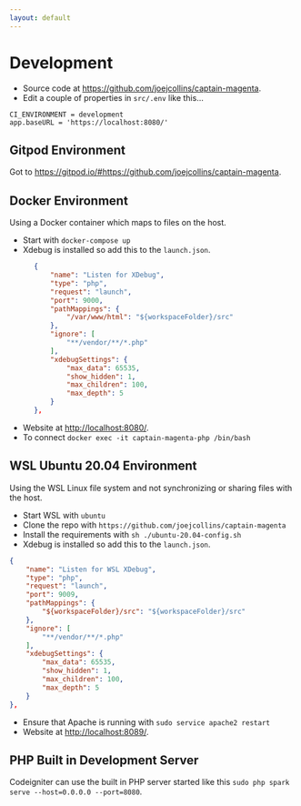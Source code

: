 ```yaml
---
layout: default
---
```

# Development

* Source code at <https://github.com/joejcollins/captain-magenta>.
* Edit a couple of properties in `src/.env` like this... 

```env
CI_ENVIRONMENT = development
app.baseURL = 'https://localhost:8080/'
```

## Gitpod Environment

Got to <https://gitpod.io/#https://github.com/joejcollins/captain-magenta>.

## Docker Environment

Using a Docker container which maps to files on the host.

* Start with `docker-compose up`
* Xdebug is installed so add this to the `launch.json`.

```json
      {
          "name": "Listen for XDebug",
          "type": "php",
          "request": "launch",
          "port": 9000,
          "pathMappings": {
              "/var/www/html": "${workspaceFolder}/src"
          },
          "ignore": [
              "**/vendor/**/*.php"
          ],
          "xdebugSettings": {
              "max_data": 65535,
              "show_hidden": 1,
              "max_children": 100,
              "max_depth": 5
          }
      },
```

* Website at <http://localhost:8080/>.
* To connect `docker exec -it captain-magenta-php /bin/bash`

## WSL Ubuntu 20.04 Environment

Using the WSL Linux file system and not synchronizing or sharing files with the host.

* Start WSL with `ubuntu`
* Clone the repo with `https://github.com/joejcollins/captain-magenta`
* Install the requirements with `sh ./ubuntu-20.04-config.sh`
* Xdebug is installed so add this to the `launch.json`.

```json
{
    "name": "Listen for WSL XDebug",
    "type": "php",
    "request": "launch",
    "port": 9009,
    "pathMappings": {
        "${workspaceFolder}/src": "${workspaceFolder}/src"
    },
    "ignore": [
        "**/vendor/**/*.php"
    ],
    "xdebugSettings": {
        "max_data": 65535,
        "show_hidden": 1,
        "max_children": 100,
        "max_depth": 5
    }
},
```
* Ensure that Apache is running with `sudo service apache2 restart`
* Website at <http://localhost:8089/>.

## PHP Built in Development Server

Codeigniter can use the built in PHP server started like this `sudo php spark serve --host=0.0.0.0 --port=8080`.
